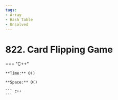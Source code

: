 ```yaml
---
tags:
- Array
- Hash Table
- Unsolved
---
```



# 822. Card Flipping Game

=== "C++"

    **Time:** O()

    **Space:** O()

    ``` c++
    ```